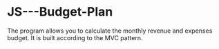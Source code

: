 # JS---Budget-Plan

The program allows you to calculate the monthly revenue and expenses budget. 
It is built according to the MVC pattern.
